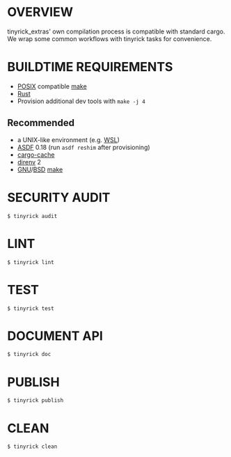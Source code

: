 # OVERVIEW

tinyrick_extras' own compilation process is compatible with standard cargo. We wrap some common workflows with tinyrick tasks for convenience.

# BUILDTIME REQUIREMENTS

* [POSIX](https://pubs.opengroup.org/onlinepubs/9799919799/) compatible [make](https://en.wikipedia.org/wiki/Make_(software))
* [Rust](https://www.rust-lang.org/en-US/)
* Provision additional dev tools with `make -j 4`

## Recommended

* a UNIX-like environment (e.g. [WSL](https://learn.microsoft.com/en-us/windows/wsl/))
* [ASDF](https://asdf-vm.com/) 0.18 (run `asdf reshim` after provisioning)
* [cargo-cache](https://crates.io/crates/cargo-cache)
* [direnv](https://direnv.net/) 2
* [GNU](https://www.gnu.org/)/[BSD](https://en.wikipedia.org/wiki/Berkeley_Software_Distribution) [make](https://en.wikipedia.org/wiki/Make_(software))

# SECURITY AUDIT

```console
$ tinyrick audit
```

# LINT

```console
$ tinyrick lint
```

# TEST

```console
$ tinyrick test
```

# DOCUMENT API

```console
$ tinyrick doc
```

# PUBLISH

```console
$ tinyrick publish
```

# CLEAN

```console
$ tinyrick clean
```
